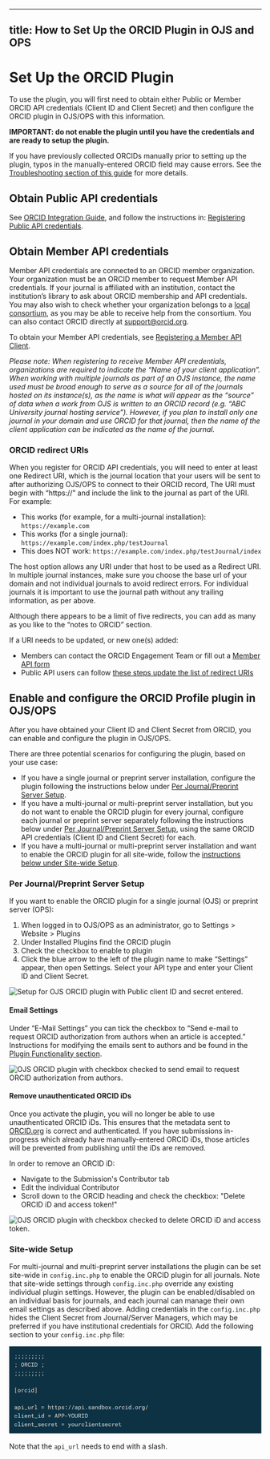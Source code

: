  ---
title: How to Set Up the ORCID Plugin in OJS and OPS
---

# Set Up the ORCID Plugin

To use the plugin, you will first need to obtain either Public or Member ORCID API credentials (Client ID and Client Secret) and then configure the ORCID plugin in OJS/OPS with this information.

**IMPORTANT: do not enable the plugin until you have the credentials and are ready to setup the plugin.**

If you have previously collected ORCIDs manually prior to setting up the plugin, typos in the manually-entered ORCID field may cause errors. See the [Troubleshooting section of this guide](./troubleshooting-resources.md) for more details.

## Obtain Public API credentials

See [ORCID Integration Guide](https://info.orcid.org/documentation/integration-guide/getting-started-with-your-orcid-integration/), and follow the instructions in: [Registering Public API credentials](https://info.orcid.org/documentation/integration-guide/registering-a-public-api-client/).

## Obtain Member API credentials

Member API credentials are connected to an ORCID member organization. Your organization must be an ORCID member to request Member API credentials. If your journal is affiliated with an institution, contact the institution’s library to ask about ORCID membership and API credentials. You may also wish to check whether your organization belongs to a [local consortium](https://orcid.org/consortia), as you may be able to receive help from the consortium. You can also contact ORCID directly at [support@orcid.org](mailto:support@orcid.org).

To obtain your Member API credentials, see [Registering a Member API Client](https://info.orcid.org/documentation/integration-guide/registering-a-member-api-client/).

_Please note: When registering to receive Member API credentials, organizations are required to indicate the “Name of your client application”. When working with multiple journals as part of an OJS instance, the name used must be broad enough to serve as a source for all of the journals hosted on its instance(s), as the name is what will appear as the “source” of data when a work from OJS is written to an ORCID record (e.g. “ABC University journal hosting service”). However, if you plan to install only one journal in your domain and use ORCID for that journal, then the name of the client application can be indicated as the name of the journal._

### ORCID redirect URIs

When you register for ORCID API credentials, you will need to enter at least one Redirect URI, which is the journal location that your users will be sent to after authorizing OJS/OPS to connect to their ORCID record, The URI must begin with “https://” and include the link to the journal as part of the URI. For example:

* This works (for example, for a multi-journal installation): `https://example.com`
* This works (for a single journal): `https://example.com/index.php/testJournal`
* This does NOT work: `https://example.com/index.php/testJournal/index`

The host option allows any URI under that host to be used as a Redirect URI. In multiple journal instances, make sure you choose the base url of your domain and not individual journals to avoid redirect errors. For individual journals it is important to use the journal path without any trailing information, as per above.

Although there appears to be a limit of five redirects, you can add as many as you like to the “notes to ORCID” section.

If a URI needs to be updated, or new one(s) added:

* Members can contact the ORCID Engagement Team or fill out a [Member API form](https://info.orcid.org/register-a-client-application-production-member-api/)
* Public API users can follow [these steps update the list of redirect URIs](https://info.orcid.org/ufaqs/how-do-redirect-uris-work/)

## Enable and configure the ORCID Profile plugin in OJS/OPS

After you have obtained your Client ID and Client Secret from ORCID, you can enable and configure the plugin in OJS/OPS.

There are three potential scenarios for configuring the plugin, based on your use case:
* If you have a single journal or preprint server installation, configure the plugin following the instructions below under [Per Journal/Preprint Server Setup](./installation-setup#per-journal-preprint-server-setup.md).
* If you have a multi-journal or multi-preprint server installation, but you do not want to enable the ORCID plugin for every journal, configure each journal or preprint server separately following the instructions below under [Per Journal/Preprint Server Setup](./installation-setup#per-journal-preprint-server-setup.md), using the same ORCID API credentials (Client ID and Client Secret) for each.
* If you have a multi-journal or multi-preprint server installation and want to enable the ORCID plugin for all site-wide, follow the [instructions below under Site-wide Setup](./installation-setup#site-wide-setup.md).

### Per Journal/Preprint Server Setup

If you want to enable the ORCID plugin for a single journal (OJS) or preprint server (OPS):

1. When logged in to OJS/OPS as an administrator, go to Settings > Website > Plugins
2. Under Installed Plugins find the ORCID plugin
3. Check the checkbox to enable to plugin
4. Click the blue arrow to the left of the plugin name to make “Settings” appear, then open Settings. Select your API type and enter your Client ID and Client Secret.

![Setup for OJS ORCID plugin with Public client ID and secret entered.](./assets/orcid_plugin_setup.png)

#### Email Settings

Under “E-Mail Settings” you can tick the checkbox to “Send e-mail to request ORCID authorization from authors when an article is accepted.” Instructions for modifying the emails sent to authors and be found in the [Plugin Functionality section](./plugin-functionality.md).

![OJS ORCID plugin with checkbox checked to send email to request ORCID authorization from authors.](./assets/orcid_plugin_auto_emails.png)

#### Remove unauthenticated ORCID iDs

Once you activate the plugin, you will no longer be able to use unauthenticated ORCID iDs. This ensures that the metadata sent to [ORCID.org](https://orcid.org/) is correct and authenticated. If you have submissions in-progress which already have manually-entered ORCID iDs, those articles will be prevented from publishing until the iDs are removed. 

In order to remove an ORCID iD:
- Navigate to the Submission's Contributor tab
- Edit the individual Contributor
- Scroll down to the ORCID heading and check the checkbox: "Delete ORCID iD and access token!"

![OJS ORCID plugin with checkbox checked to delete ORCID iD and access token.](./assets/how_to_delete_unauthenticated_ORCID.PNG)

### Site-wide Setup

For multi-journal and multi-preprint server installations the plugin can be set site-wide in `config.inc.php` to enable the ORCID plugin for all journals. Note that site-wide settings through `config.inc.php` override any existing individual plugin settings. However, the plugin can be enabled/disabled on an individual basis for journals, and each journal can manage their own email settings as described above. Adding credentials in the `config.inc.php` hides the Client Secret from Journal/Server Managers, which may be preferred if you have institutional credentials for ORCID. Add the following section to your `config.inc.php` file:

![Config settings in the OJS config file](./assets/orcid-config-inc-php-settings.png)

Note that the `api_url` needs to end with a slash.
